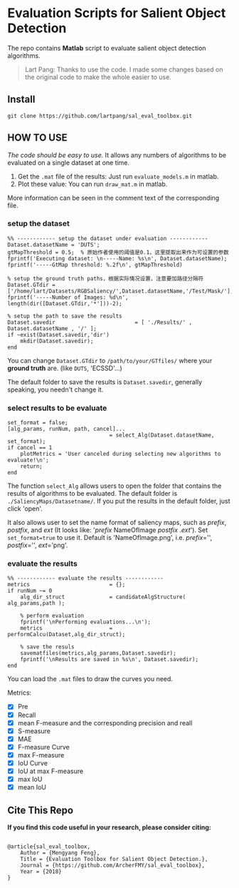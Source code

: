 # Evaluation Scripts for Salient Object Detection

The repo contains **Matlab** script to evaluate salient object detection algorithms.

> Lart Pang: Thanks to use the code. I made some changes based on the original code to make the whole easier to use.

## Install

```
git clone https://github.com/lartpang/sal_eval_toolbox.git
```

## HOW TO USE

_The code should be easy to use._ It allows any numbers of algorithms to be evaluated on a single dataset at one time.

1. Get the `.mat` file of the results: Just run `evaluate_models.m` in matlab.
2. Plot these value: You can run `draw_mat.m` in matlab.

More information can be seen in the comment text of the corresponding file.

### setup the dataset

```
%% ------------ setup the dataset under evaluation ------------
Dataset.datasetName = 'DUTS';
gtMapThreshold = 0.5;  % 原始作者使用的阈值是0.1，这里提取出来作为可设置的参数
fprintf('Executing dataset: \n-----Name: %s\n', Dataset.datasetName);
fprintf('-----GtMap threshold: %.2f\n', gtMapThreshold)

% setup the ground truth paths，根据实际情况设置，注意要加路径分隔符
Dataset.GTdir = ['/home/lart/Datasets/RGBSaliency/',Dataset.datasetName,'/Test/Mask/'];
fprintf('-----Number of Images: %d\n', length(dir([Dataset.GTdir,'*']))-2);

% setup the path to save the results
Dataset.savedir                         = [ './Results/' , Dataset.datasetName , '/' ];
if ~exist(Dataset.savedir,'dir')
    mkdir(Dataset.savedir);
end
```

You can change `Dataset.GTdir` to `/path/to/your/GTfiles/` where your **ground truth** are. (like `DUTS`, 'ECSSD'...)

The default folder to save the results is `Dataset.savedir`, generally speaking, you needn't change it.

### select results to be evaluate

```
set_format = false;
[alg_params, runNum, path, cancel]...
                                = select_Alg(Dataset.datasetName, set_format);
if cancel == 1
    plotMetrics = 'User canceled during selecting new algorithms to evaluate!\n';
    return;
end
```
The function `select_Alg` allows users to open the folder that contains the results of algorithms to be evaluated. The default folder is `./SaliencyMaps/Datasetname/`. If you put the results in the default folder, just click 'open'.

It also allows user to set the name format of saliency maps, such as _prefix_, _postfix_, and _ext_ (It looks like: '_prefix_ NameOfImage _postfix_ ._ext_'). Set `set_format=true` to use it. Default is 'NameOfImage.png', i.e. _prefix_='', _postfix_='', _ext_='png'.

### evaluate the results

```
%% ------------ evaluate the results ------------
metrics                         = {};
if runNum ~= 0
    alg_dir_struct              = candidateAlgStructure( alg_params,path );

    % perform evaluation
    fprintf('\nPerforming evaluations...\n');
    metrics                     = performCalcu(Dataset,alg_dir_struct);

    % save the resuls
    savematfiles(metrics,alg_params,Dataset.savedir);
    fprintf('\nResults are saved in %s\n', Dataset.savedir);
end
```

You can load the `.mat` files to draw the curves you need.

 Metrics:

- [x] Pre
- [x] Recall
- [x] mean F-measure and the corresponding precision and reall
- [x] S-measure
- [x] MAE
- [x] F-measure Curve
- [x] max F-measure
- [x] IoU Curve
- [x] IoU at max F-measure
- [x] max IoU
- [x] mean IoU

## Cite This Repo

**If you find this code useful in your research, please consider citing:**

```

@article{sal_eval_toolbox,
    Author = {Mengyang Feng},
    Title = {Evaluation Toolbox for Salient Object Detection.},
    Journal = {https://github.com/ArcherFMY/sal_eval_toolbox},
    Year = {2018}
}
```
